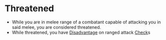# Threatened

- While you are in melee range of a combatant capable of attacking you in said melee, you are considered threatened.
- While threatened, you have [Disadvantage](Disadvantage.md) on ranged attack [Check](../Game%20Structure/Check.md)s